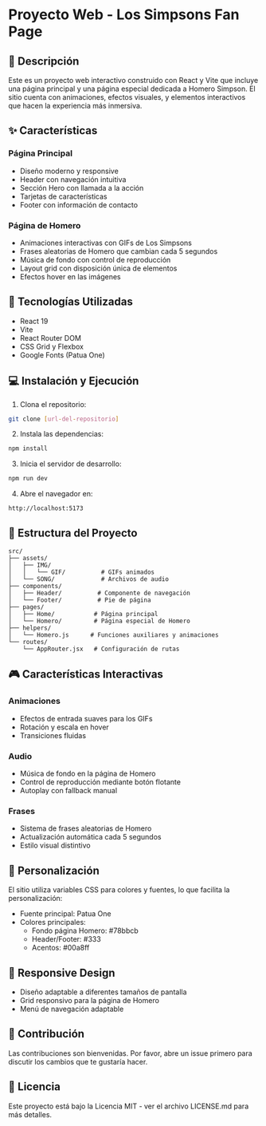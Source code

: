 # Proyecto Web - Los Simpsons Fan Page

## 📝 Descripción
Este es un proyecto web interactivo construido con React y Vite que incluye una página principal y una página especial dedicada a Homero Simpson. El sitio cuenta con animaciones, efectos visuales, y elementos interactivos que hacen la experiencia más inmersiva.

## ✨ Características

### Página Principal
- Diseño moderno y responsive
- Header con navegación intuitiva
- Sección Hero con llamada a la acción
- Tarjetas de características
- Footer con información de contacto

### Página de Homero
- Animaciones interactivas con GIFs de Los Simpsons
- Frases aleatorias de Homero que cambian cada 5 segundos
- Música de fondo con control de reproducción
- Layout grid con disposición única de elementos
- Efectos hover en las imágenes

## 🚀 Tecnologías Utilizadas
- React 19
- Vite
- React Router DOM
- CSS Grid y Flexbox
- Google Fonts (Patua One)

## 💻 Instalación y Ejecución

1. Clona el repositorio:
```bash
git clone [url-del-repositorio]
```

2. Instala las dependencias:
```bash
npm install
```

3. Inicia el servidor de desarrollo:
```bash
npm run dev
```

4. Abre el navegador en:
```
http://localhost:5173
```

## 📁 Estructura del Proyecto

```
src/
├── assets/
│   ├── IMG/
│   │   └── GIF/          # GIFs animados
│   └── SONG/             # Archivos de audio
├── components/
│   ├── Header/          # Componente de navegación
│   └── Footer/          # Pie de página
├── pages/
│   ├── Home/           # Página principal
│   └── Homero/         # Página especial de Homero
├── helpers/
│   └── Homero.js      # Funciones auxiliares y animaciones
└── routes/
    └── AppRouter.jsx   # Configuración de rutas
```

## 🎮 Características Interactivas

### Animaciones
- Efectos de entrada suaves para los GIFs
- Rotación y escala en hover
- Transiciones fluidas

### Audio
- Música de fondo en la página de Homero
- Control de reproducción mediante botón flotante
- Autoplay con fallback manual

### Frases
- Sistema de frases aleatorias de Homero
- Actualización automática cada 5 segundos
- Estilo visual distintivo

## 🎨 Personalización
El sitio utiliza variables CSS para colores y fuentes, lo que facilita la personalización:
- Fuente principal: Patua One
- Colores principales: 
  - Fondo página Homero: #78bbcb
  - Header/Footer: #333
  - Acentos: #00a8ff

## 📱 Responsive Design
- Diseño adaptable a diferentes tamaños de pantalla
- Grid responsivo para la página de Homero
- Menú de navegación adaptable

## 🤝 Contribución
Las contribuciones son bienvenidas. Por favor, abre un issue primero para discutir los cambios que te gustaría hacer.

## 📄 Licencia
Este proyecto está bajo la Licencia MIT - ver el archivo LICENSE.md para más detalles.
